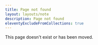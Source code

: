 ```yaml
---
title: Page not found
layout: layouts/note
description: Page not found
eleventyExcludeFromCollections: true
---
```

<style>
  .pagefind-ui__form {
    display: grid;
    grid-template-columns: auto min-content;

    .pagefind-ui__search-input {
      grid-area: 1 / 1 / 2 / 2;
    }

    .pagefind-ui__search-clear {
      grid-area: 1 / 2 / 2 / 3;
    }

    .pagefind-ui__drawer {
      grid-area: 2 / 1 / 3 / 3;
    }

    .pagefind-ui__search-input, .pagefind-ui__search-clear {
      border: none;
      outline: none;
      appearance: none;
      font-size: inherit;
      font-family: inherit;
      background: transparent;
      font-weight: inherit;
      border-radius: 0;
      padding: var(--padding);
      border-bottom: 1px solid currentcolor;
      color: currentColor;
    }

    .pagefind-ui__search-clear {
      cursor: var(--cursor-pointer);
      transition: font-weight 0.2s;

      &:hover {
        font-weight: 700;
        transition: font-weight 0.2s;
      }
    }

    .pagefind-ui__message, .pagefind-ui__result-title {
      font-weight: 700;
    }

    .pagefind-ui__result-title {
      margin: 0;
    }

    .pagefind-ui__result-link {
      text-decoration: none;
    }

    .pagefind-ui__button {
      width: 100%;
      background: transparent;
      border: transparent;
      outline: transparent;
      font-size: inherit;
      font-family: inherit;
      font-weight: inherit;
      padding-top: var(--padding);
      cursor: var(--cursor-pointer);
      transition: font-weight 0.2s;
      color: currentColor;

      &:hover {
        font-weight: 700;
        transition: font-weight 0.2s;
      }
    }
  }
</style>
This page doesn't exist or has been moved.
<div id="search" class="search"></div>
<script src="/pagefind/pagefind-ui.js" onload="new PagefindUI({ element: '#search', showImages: false });"></script>